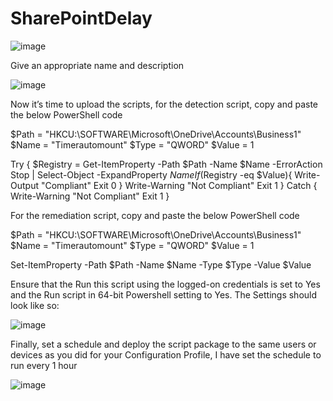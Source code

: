 # SharePointDelay

![image](https://user-images.githubusercontent.com/55859069/233811524-26488e60-8504-4fea-9282-58b752c23253.png)

Give an appropriate name and description

![image](https://user-images.githubusercontent.com/55859069/233811531-426df0f0-bddc-4dca-9af1-c964b920ae74.png)

Now it’s time to upload the scripts, for the detection script, copy and paste the below PowerShell code

$Path = "HKCU:\SOFTWARE\Microsoft\OneDrive\Accounts\Business1"
$Name = "Timerautomount"
$Type = "QWORD"
$Value = 1

Try {
    $Registry = Get-ItemProperty -Path $Path -Name $Name -ErrorAction Stop | Select-Object -ExpandProperty $Name
    If ($Registry -eq $Value){
        Write-Output "Compliant"
        Exit 0
    } 
    Write-Warning "Not Compliant"
    Exit 1
} 
Catch {
    Write-Warning "Not Compliant"
    Exit 1
}

For the remediation script, copy and paste the below PowerShell code

$Path = "HKCU:\SOFTWARE\Microsoft\OneDrive\Accounts\Business1"
$Name = "Timerautomount"
$Type = "QWORD"
$Value = 1

Set-ItemProperty -Path $Path -Name $Name -Type $Type -Value $Value 

Ensure that the Run this script using the logged-on credentials is set to Yes and the Run script in 64-bit Powershell setting to Yes. The Settings should look like so:

![image](https://user-images.githubusercontent.com/55859069/233811507-7d189039-6f97-435a-97b2-0df64989480f.png)

Finally, set a schedule and deploy the script package to the same users or devices as you did for your Configuration Profile, I have set the schedule to run every 1 hour

![image](https://user-images.githubusercontent.com/55859069/233811552-fd0993a6-054b-4f83-8a38-8bb50559aadc.png)


